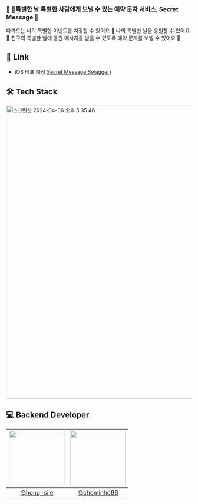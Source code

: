 <h3> 💌 특별한 날 특별한 사람에게 보낼 수 있는 예약 문자 서비스, Secret Message 💌 </h3>   

다가오는 나의 특별한 이벤트를 저장할 수 있어요 📝
나의 특별한 날을 응원할 수 있어요 📣
친구의 특별한 날에 응원 메시지를 받을 수 있도록 예약 문자를 보낼 수 있어요 💌

## 🔗 Link
- iOS 배포 예정
[Secret Message Swagger](https://secret-message.kro.kr/secret-message-docs.html))


## 🛠️ Tech Stack
<img width="795" alt="스크린샷 2024-04-06 오후 5 35 46" src="https://github.com/Unithon11th-Team5/backend/assets/66549638/4077d577-24b2-4252-8614-6a97a67e96c0">


## 💻 Backend Developer
|<img src="https://avatars.githubusercontent.com/u/66549638?v=4" width="150" height="150"/>|<img src="https://avatars.githubusercontent.com/u/52441906?v=4" width="150" height="150"/>|
|:-:|:-:|
|[@hong-sile](https://github.com/hong-sile)|[@chominho96]([https://github.com/songyi00](https://github.com/chominho96))|



